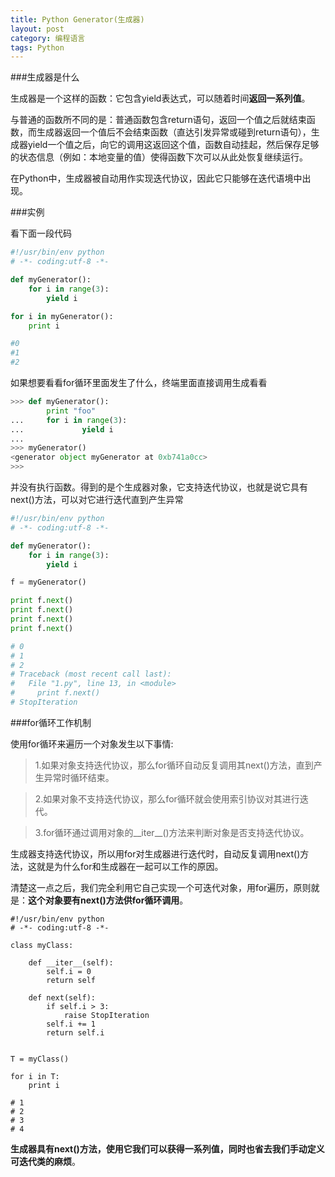 ```yaml
---
title: Python Generator(生成器) 
layout: post
category: 编程语言
tags: Python
---
```


###生成器是什么



生成器是一个这样的函数：它包含yield表达式，可以随着时间**返回一系列值**。


与普通的函数所不同的是：普通函数包含return语句，返回一个值之后就结束函数，而生成器返回一个值后不会结束函数（直达引发异常或碰到return语句），生成器yield一个值之后，向它的调用这返回这个值，函数自动挂起，然后保存足够的状态信息（例如：本地变量的值）使得函数下次可以从此处恢复继续运行。


在Python中，生成器被自动用作实现迭代协议，因此它只能够在迭代语境中出现。



###实例



看下面一段代码

```python
#!/usr/bin/env python
# -*- coding:utf-8 -*-

def myGenerator():
    for i in range(3):
        yield i

for i in myGenerator():
    print i

#0
#1
#2
```

如果想要看看for循环里面发生了什么，终端里面直接调用生成看看

```python
>>> def myGenerator():
        print "foo"
...     for i in range(3):
...             yield i
... 
>>> myGenerator()
<generator object myGenerator at 0xb741a0cc>
>>> 
```

并没有执行函数。得到的是个生成器对象，它支持迭代协议，也就是说它具有next()方法，可以对它进行迭代直到产生异常

```python
#!/usr/bin/env python
# -*- coding:utf-8 -*-

def myGenerator():
    for i in range(3):
        yield i

f = myGenerator()

print f.next()
print f.next()
print f.next()
print f.next()

# 0
# 1
# 2
# Traceback (most recent call last):
#   File "1.py", line 13, in <module>
#     print f.next()
# StopIteration
```


###for循环工作机制


使用for循环来遍历一个对象发生以下事情:

>1.如果对象支持迭代协议，那么for循环自动反复调用其next()方法，直到产生异常时循环结束。

>2.如果对象不支持迭代协议，那么for循环就会使用索引协议对其进行迭代。

>3.for循环通过调用对象的\_\_iter\_\_()方法来判断对象是否支持迭代协议。


生成器支持迭代协议，所以用for对生成器进行迭代时，自动反复调用next()方法，这就是为什么for和生成器在一起可以工作的原因。


清楚这一点之后，我们完全利用它自己实现一个可迭代对象，用for遍历，原则就是：**这个对象要有next()方法供for循环调用**。

```
#!/usr/bin/env python
# -*- coding:utf-8 -*-

class myClass:

    def __iter__(self):
        self.i = 0
        return self

    def next(self):
        if self.i > 3:
            raise StopIteration
        self.i += 1
        return self.i


T = myClass()

for i in T:
    print i

# 1
# 2
# 3
# 4
```



**生成器具有next()方法，使用它我们可以获得一系列值，同时也省去我们手动定义可迭代类的麻烦**。
